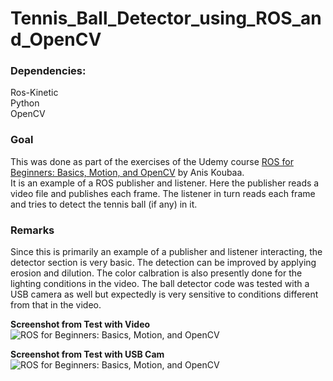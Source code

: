 # Tennis_Ball_Detector_using_ROS_and_OpenCV

### Dependencies:
Ros-Kinetic <br>
Python <br>
OpenCV

### Goal
This was done as part of the exercises of the Udemy course [ROS for Beginners: Basics, Motion, and OpenCV](https://www.udemy.com/ros-essentials/learn/v4/overview) by Anis Koubaa. <br>
It is an example of a ROS publisher and listener. Here the publisher reads a video file and publishes each frame. The listener in turn reads each frame and tries to detect the tennis ball (if any) in it.

### Remarks
Since this is primarily an example of a publisher and listener interacting, the detector section is very basic. The detection can be improved by applying erosion and dilution. The color calbration is also presently done for the lighting conditions in the video. The ball detector code was tested with a USB camera as well but expectedly is very sensitive to conditions different from that in the video.

**Screenshot from Test with Video** <br>
![ROS for Beginners: Basics, Motion, and OpenCV](https://www.udemy.com/ros-essentials/learn/v4/overview)

**Screenshot from Test with USB Cam** <br>
![ROS for Beginners: Basics, Motion, and OpenCV](https://www.udemy.com/ros-essentials/learn/v4/overview)
